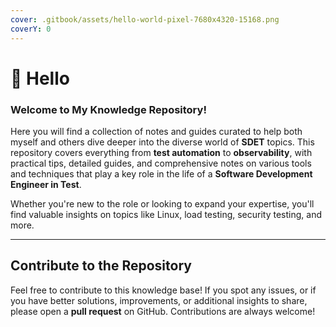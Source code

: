 ```yaml
---
cover: .gitbook/assets/hello-world-pixel-7680x4320-15168.png
coverY: 0
---
```


# 🖖 Hello

### Welcome to My Knowledge Repository!

Here you will find a collection of notes and guides curated to help both myself and others dive deeper into the diverse world of **SDET** topics. This repository covers everything from **test automation** to **observability**, with practical tips, detailed guides, and comprehensive notes on various tools and techniques that play a key role in the life of a **Software Development Engineer in Test**.

Whether you're new to the role or looking to expand your expertise, you'll find valuable insights on topics like Linux, load testing, security testing, and more.

***

## Contribute to the Repository

Feel free to contribute to this knowledge base! If you spot any issues, or if you have better solutions, improvements, or additional insights to share, please open a **pull request** on GitHub. Contributions are always welcome!
